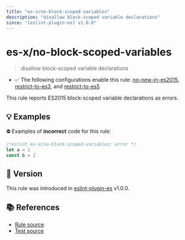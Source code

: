 ```yaml
---
title: "es-x/no-block-scoped-variables"
description: "disallow block-scoped variable declarations"
since: "[eslint-plugin-es] v1.0.0"
---
```


# es-x/no-block-scoped-variables
> disallow block-scoped variable declarations

- ✅ The following configurations enable this rule: [no-new-in-es2015], [restrict-to-es3], and [restrict-to-es5]

This rule reports ES2015 block-scoped variable declarations as errors.

## 💡 Examples

⛔ Examples of **incorrect** code for this rule:

<eslint-playground type="bad">

```js
/*eslint es-x/no-block-scoped-variables: error */
let a = 1
const b = 2
```

</eslint-playground>

## 🚀 Version

This rule was introduced in [eslint-plugin-es] v1.0.0.

[eslint-plugin-es]: https://github.com/mysticatea/eslint-plugin-es

## 📚 References

- [Rule source](https://github.com/eslint-community/eslint-plugin-es-x/blob/master/lib/rules/no-block-scoped-variables.js)
- [Test source](https://github.com/eslint-community/eslint-plugin-es-x/blob/master/tests/lib/rules/no-block-scoped-variables.js)

[no-new-in-es2015]: ../configs/index.md#no-new-in-es2015
[restrict-to-es3]: ../configs/index.md#restrict-to-es3
[restrict-to-es5]: ../configs/index.md#restrict-to-es5
